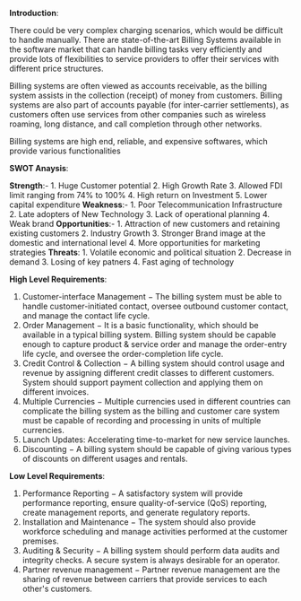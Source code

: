 **Introduction**:

There could be very complex charging scenarios, which would be difficult to handle manually. There are state-of-the-art Billing Systems available in the software market that can handle billing tasks very efficiently and provide lots of flexibilities to service providers to offer their services with different price structures.

Billing systems are often viewed as accounts receivable, as the billing system assists in the collection (receipt) of money from customers. Billing systems are also part of accounts payable (for inter-carrier settlements), as customers often use services from other companies such as wireless roaming, long distance, and call completion through other networks.

Billing systems are high end, reliable, and expensive softwares, which provide various functionalities

**SWOT Anaysis**:

**Strength**:- 1. Huge Customer potential
               2. High Growth Rate
               3. Allowed FDI limit ranging from 74% to 100%
               4. High return on Investment
               5. Lower capital expenditure
**Weakness**:- 1. Poor Telecommunication Infrastructure
               2. Late adopters of New Technology
               3. Lack of operational planning
               4. Weak brand
**Opportunities**:- 1. Attraction of new customers and retaining    existing customers
                    2. Industry Growth
                    3. Stronger Brand image at the domestic and international level
                    4. More opportunities for marketing strategies
**Threats**: 1. Volatile economic and political situation
             2. Decrease in demand
             3. Losing of key patners
             4. Fast aging of technology


**High Level Requirements**:

1) Customer-interface Management − The billing system must be able to handle customer-initiated contact, oversee outbound customer contact, and manage the contact life cycle.
2) Order Management − It is a basic functionality, which should be available in a typical billing system. Billing system should be capable enough to capture product & service order and manage the order-entry life cycle, and oversee the order-completion life cycle.
3) Credit Control & Collection − A billing system should control usage and revenue by assigning different credit classes to different customers. System should support payment collection and applying them on different invoices.
4) Multiple Currencies − Multiple currencies used in different countries can complicate the billing system as the billing and customer care system must be capable of recording and processing in units of multiple currencies.
5) Launch Updates: Accelerating time-to-market for new service launches.
6) Discounting − A billing system should be capable of giving various types of discounts on different usages and rentals.

**Low Level Requirements**:

1) Performance Reporting − A satisfactory system will provide performance reporting, ensure quality-of-service (QoS) reporting, create management reports, and generate regulatory reports.
2) Installation and Maintenance − The system should also provide workforce scheduling and manage activities performed at the customer premises.
3) Auditing & Security − A billing system should perform data audits and integrity checks. A secure system is always desirable for an operator.
4) Partner revenue management − Partner revenue management are the sharing of revenue between carriers that provide services to each other's customers.

